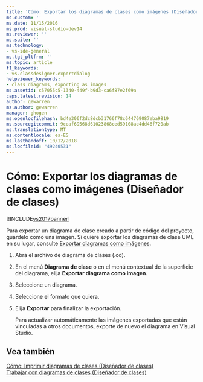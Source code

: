```yaml
---
title: 'Cómo: Exportar los diagramas de clases como imágenes (Diseñador de clases) |Microsoft Docs'
ms.custom: ''
ms.date: 11/15/2016
ms.prod: visual-studio-dev14
ms.reviewer: ''
ms.suite: ''
ms.technology:
- vs-ide-general
ms.tgt_pltfrm: ''
ms.topic: article
f1_keywords:
- vs.classdesigner.exportdialog
helpviewer_keywords:
- class diagrams, exporting as images
ms.assetid: c57055c5-1340-449f-b9d3-ca6f87e2f69a
caps.latest.revision: 14
author: gewarren
ms.author: gewarren
manager: ghogen
ms.openlocfilehash: bd4e306f2dc8dcb31766f78c644769087eba9819
ms.sourcegitcommit: 9ceaf69568d61023868ced59108ae4dd46f720ab
ms.translationtype: MT
ms.contentlocale: es-ES
ms.lasthandoff: 10/12/2018
ms.locfileid: "49240531"
---
```

# <a name="how-to-export-class-diagrams-as-images-class-designer"></a>Cómo: Exportar los diagramas de clases como imágenes (Diseñador de clases)
[!INCLUDE[vs2017banner](../includes/vs2017banner.md)]

Para exportar un diagrama de clase creado a partir de código del proyecto, guárdelo como una imagen. Si quiere exportar los diagramas de clase UML en su lugar, consulte [Exportar diagramas como imágenes](../modeling/export-diagrams-as-images.md).  
  
1.  Abra el archivo de diagrama de clases (.cd).  
  
2.  En el menú **Diagrama de clase** o en el menú contextual de la superficie del diagrama, elija **Exportar diagrama como imagen**.  
  
3.  Seleccione un diagrama.  
  
4.  Seleccione el formato que quiera.  
  
5.  Elija **Exportar** para finalizar la exportación.  
  
     Para actualizar automáticamente las imágenes exportadas que están vinculadas a otros documentos, exporte de nuevo el diagrama en Visual Studio.  
  
## <a name="see-also"></a>Vea también  
 [Cómo: Imprimir diagramas de clases (Diseñador de clases)](../ide/how-to-print-class-diagrams-class-designer.md)   
 [Trabajar con diagramas de clases (Diseñador de clases)](../ide/working-with-class-diagrams-class-designer.md)



